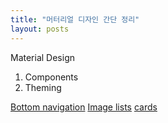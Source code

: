 ```yaml
---
title: "머터리얼 디자인 간단 정리"
layout: posts
---
```


Material Design
1. Components
1. Theming

[Bottom navigation](https://material.io/components/bottom-navigation)
[Image lists](https://material.io/components/image-lists#usage)
[cards](https://material.io/components/cards)